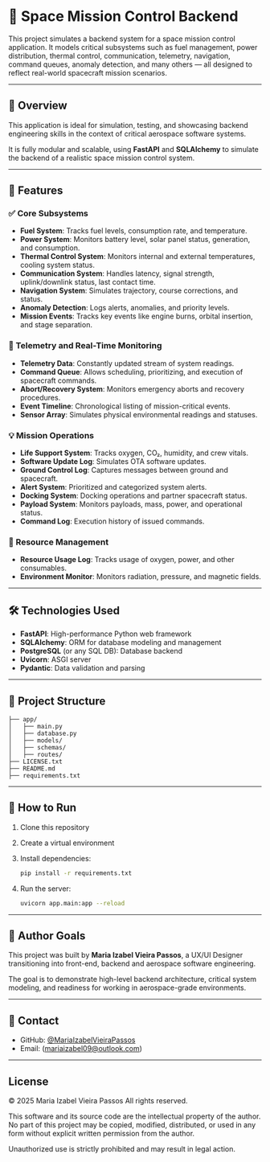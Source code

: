 # 🚀 Space Mission Control Backend

This project simulates a backend system for a space mission control application. It models critical subsystems such as fuel management, power distribution, thermal control, communication, telemetry, navigation, command queues, anomaly detection, and many others — all designed to reflect real-world spacecraft mission scenarios.

---

## 🧠 Overview

This application is ideal for simulation, testing, and showcasing backend engineering skills in the context of critical aerospace software systems.

It is fully modular and scalable, using **FastAPI** and **SQLAlchemy** to simulate the backend of a realistic space mission control system.

---

## 🧩 Features

### ✅ Core Subsystems

* **Fuel System**: Tracks fuel levels, consumption rate, and temperature.
* **Power System**: Monitors battery level, solar panel status, generation, and consumption.
* **Thermal Control System**: Monitors internal and external temperatures, cooling system status.
* **Communication System**: Handles latency, signal strength, uplink/downlink status, last contact time.
* **Navigation System**: Simulates trajectory, course corrections, and status.
* **Anomaly Detection**: Logs alerts, anomalies, and priority levels.
* **Mission Events**: Tracks key events like engine burns, orbital insertion, and stage separation.

### 📡 Telemetry and Real-Time Monitoring

* **Telemetry Data**: Constantly updated stream of system readings.
* **Command Queue**: Allows scheduling, prioritizing, and execution of spacecraft commands.
* **Abort/Recovery System**: Monitors emergency aborts and recovery procedures.
* **Event Timeline**: Chronological listing of mission-critical events.
* **Sensor Array**: Simulates physical environmental readings and statuses.

### 💡 Mission Operations

* **Life Support System**: Tracks oxygen, CO₂, humidity, and crew vitals.
* **Software Update Log**: Simulates OTA software updates.
* **Ground Control Log**: Captures messages between ground and spacecraft.
* **Alert System**: Prioritized and categorized system alerts.
* **Docking System**: Docking operations and partner spacecraft status.
* **Payload System**: Monitors payloads, mass, power, and operational status.
* **Command Log**: Execution history of issued commands.

### 🔧 Resource Management

* **Resource Usage Log**: Tracks usage of oxygen, power, and other consumables.
* **Environment Monitor**: Monitors radiation, pressure, and magnetic fields.

---

## 🛠️ Technologies Used

* **FastAPI**: High-performance Python web framework
* **SQLAlchemy**: ORM for database modeling and management
* **PostgreSQL** (or any SQL DB): Database backend
* **Uvicorn**: ASGI server
* **Pydantic**: Data validation and parsing

---

## 📁 Project Structure

```
├── app/
│   ├── main.py
│   ├── database.py
│   ├── models/
│   ├── schemas/
│   ├── routes/
├── LICENSE.txt
├── README.md
├── requirements.txt
```

---

## 🧪 How to Run

1. Clone this repository
2. Create a virtual environment
3. Install dependencies:

   ```bash
   pip install -r requirements.txt
   ```
4. Run the server:

   ```bash
   uvicorn app.main:app --reload
   ```

---

## 🎯 Author Goals

This project was built by **Maria Izabel Vieira Passos**, a UX/UI Designer transitioning into front-end, backend and aerospace software engineering.

The goal is to demonstrate high-level backend architecture, critical system modeling, and readiness for working in aerospace-grade environments.

---

## 📩 Contact

* GitHub: [@MariaIzabelVieiraPassos](https://github.com/belvpassos)
* Email: ([mariaizabel09@outlook.com](mailto:mariaizabel09@outlook.com))

---

## License

© 2025 Maria Izabel Vieira Passos
All rights reserved.

This software and its source code are the intellectual property of the author.
No part of this project may be copied, modified, distributed, or used in any form without explicit written permission from the author.

Unauthorized use is strictly prohibited and may result in legal action.
